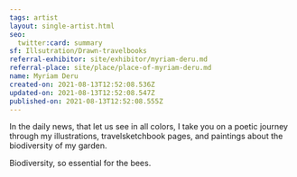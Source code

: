 ```yaml
---
tags: artist
layout: single-artist.html
seo:
  twitter:card: summary
sf: Illsutration/Drawn-travelbooks
referral-exhibitor: site/exhibitor/myriam-deru.md
referral-place: site/place/place-of-myriam-deru.md
name: Myriam Deru
created-on: 2021-08-13T12:52:08.536Z
updated-on: 2021-08-13T12:52:08.547Z
published-on: 2021-08-13T12:52:08.555Z
---
```

<!--StartFragment-->

In the daily news, that let us see in all colors, I take you on a poetic journey through my illustrations, travelsketchbook pages, and paintings about the biodiversity of my garden.

Biodiversity, so essential for the bees.



<!--EndFragment-->